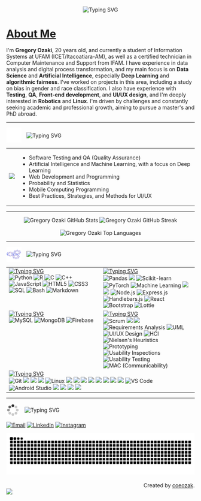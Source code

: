 
<p align="center">
  <img src="https://readme-typing-svg.demolab.com?font=Fira+Code&weight=200&pause=500&color=94e2d5&width=300&lines=Welcome+to+my+Github!+" alt="Typing SVG" align="middle">
</p>

# [About Me](https://github.com/gregoryozaki/gregoryozaki/blob/main/utils/about-me.md)

<div>
I'm <strong>Gregory Ozaki</strong>, 20 years old, and currently a student of Information Systems at UFAM (ICET/Itacoatiara-AM), as well as a certified technician in Computer Maintenance and Support from IFAM. I have experience in data analysis and digital process transformation, and my main focus is on <strong>Data Science</strong> and <strong>Artificial Intelligence</strong>, especially <strong>Deep Learning</strong> and <strong>algorithmic fairness</strong>. I've worked on projects in this area, including a study on bias in gender and race classification. I also have experience with <strong>Testing</strong>, <strong>QA</strong>, <strong>Front-end development</strong>, and <strong>UI/UX design</strong>, and I'm deeply interested in <strong>Robotics</strong> and <strong>Linux</strong>. I'm driven by challenges and constantly seeking academic and professional growth, aiming to pursue a master's and PhD abroad.
</div>

---

<p align="left">
  <img src="https://github.com/gregoryozaki/gregoryozaki/blob/15f79a96922e051cf22f433f8662803e206bcd44/utils/gifs/jigsaw-puzzle.gif" width="40px" align="middle" style="margin-right: 10px;">
  <img src="https://readme-typing-svg.demolab.com?font=Fira+Code&weight=200&pause=500&color=94e2d5&width=300&lines=Learning+new+things...." alt="Typing SVG" align="middle">
</p>

<table border="0">
  <tr>
    <td>
      <img src="https://github.com/gregoryozaki/gregoryozaki/blob/15f79a96922e051cf22f433f8662803e206bcd44/utils/gifs/spinosaurus-swimming.gif" width="150px">
    </td>
    <td>
      <ul>
        <li>Software Testing and QA (Quality Assurance)</li>
        <li>Artificial Intelligence and Machine Learning, with a focus on Deep Learning</li>
        <li>Web Development and Programming</li>
        <li>Probability and Statistics</li>
        <li>Mobile Computing Programming</li>
        <li>Best Practices, Strategies, and Methods for UI/UX</li>
      </ul>
    </td>
  </tr>
</table>

---

<div align="center">
  <img src="https://github-readme-stats.vercel.app/api?username=gregoryozaki&theme=catppuccin_mocha&show_icons=true&hide_border=true&count_private=true" alt="Gregory Ozaki GitHub Stats" width="48%">
  <img src="https://nirzak-streak-stats.vercel.app/?user=gregoryozaki&theme=catppuccin_mocha&hide_border=true" alt="Gregory Ozaki GitHub Streak" width="51%">
  <br><br>
  <img src="https://github-readme-stats.vercel.app/api/top-langs/?username=gregoryozaki&theme=catppuccin_mocha&hide_border=true&include_all_commits=true&count_private=true&layout=compact" alt="Gregory Ozaki Top Languages" width="50%">
</div>

---
<p align="left">
  <img src="https://github.com/gregoryozaki/gregoryozaki/blob/15f79a96922e051cf22f433f8662803e206bcd44/utils/gifs/config.gif" width="40px" align="middle" style="margin-right: 10px;">
  <img src="https://readme-typing-svg.demolab.com?font=Fira+Code&weight=200&pause=500&color=94e2d5&width=300&lines=Technologies+and+tools" alt="Typing SVG" align="middle">
</p>

<div align="center">
  <table>
    <tr>
      <td valign="top" width="50%">
        <a href="https://git.io/typing-svg"><img src="https://readme-typing-svg.demolab.com?font=Fira+Code&size=18&duration=1&color=c19eeb&repeat=false&random=true&width=435&lines=Languages" alt="Typing SVG" /></a>
        <div align="left">
          <img src="https://img.shields.io/badge/Python-506d94?style=for-the-badge&logo=python&logoColor=ffdd54" alt="Python">
          <img src="https://img.shields.io/badge/R-5b80b2?style=for-the-badge&logo=r&logoColor=white" alt="R">
          <img src="https://img.shields.io/badge/C-4c688b?style=for-the-badge&logo=c&logoColor=white" alt="C">
          <img src="https://img.shields.io/badge/C%2B%2B-4c688b?style=for-the-badge&logo=c%2B%2B&logoColor=white" alt="C++">
          <img src="https://img.shields.io/badge/JavaScript-d6b640?style=for-the-badge&logo=javascript&logoColor=black" alt="JavaScript">
          <img src="https://img.shields.io/badge/HTML5-dd765d?style=for-the-badge&logo=html5&logoColor=white" alt="HTML5">
          <img src="https://img.shields.io/badge/CSS3-6d9dc5?style=for-the-badge&logo=css3&logoColor=white" alt="CSS3">
          <img src="https://img.shields.io/badge/SQL-6e8ca6?style=for-the-badge&logo=mysql&logoColor=white" alt="SQL">
          <img src="https://img.shields.io/badge/Bash-1e1e1e?style=for-the-badge&logo=gnu-bash&logoColor=white" alt="Bash">
          <img src="https://img.shields.io/badge/Markdown-202020?style=for-the-badge&logo=markdown&logoColor=white" alt="Markdown">
        </div>
      </td>
      <td valign="top" width="50%">
        <a href="https://git.io/typing-svg"><img src="https://readme-typing-svg.demolab.com?font=Fira+Code&size=18&duration=1&color=c19eeb&repeat=false&random=true&width=435&lines=Technologies+and+frameworks" alt="Typing SVG" /></a>
        <div align="left">
          <img src="https://img.shields.io/badge/Pandas-6e54a3?style=for-the-badge&logo=pandas&logoColor=white" alt="Pandas">
          <img src="https://img.shields.io/badge/NumPy-5a7a88?style=for-the-badge&logo=numpy&logoColor=white">
          <img src="https://img.shields.io/badge/scikit--learn-dca97a?style=for-the-badge&logo=scikit-learn&logoColor=white" alt="Scikit-learn">
          <img src="https://img.shields.io/badge/PyTorch-c17068?style=for-the-badge&logo=pytorch&logoColor=white" alt="PyTorch">
          <img src="https://img.shields.io/badge/Machine%20Learning-c17f6a?style=for-the-badge&logo=pytorch&logoColor=white" alt="Machine Learning">
          <img src="https://img.shields.io/badge/Matplotlib-4e7e9b?style=for-the-badge&logo=matplotlib&logoColor=white">
          <img src="https://img.shields.io/badge/Seaborn-4a8bae?style=for-the-badge&logo=python&logoColor=white">
          <img src="https://img.shields.io/badge/Node.js-88c791?style=for-the-badge&logo=node.js&logoColor=black" alt="Node.js">
          <img src="https://img.shields.io/badge/Express.js-303030?style=for-the-badge&logo=express&logoColor=white" alt="Express.js">
          <img src="https://img.shields.io/badge/Handlebars.js-333333?style=for-the-badge&logo=handlebars.js&logoColor=white" alt="Handlebars.js">
          <img src="https://img.shields.io/badge/React-95e8ff?style=for-the-badge&logo=react&logoColor=black" alt="React">
          <img src="https://img.shields.io/badge/Bootstrap-b68ed7?style=for-the-badge&logo=bootstrap&logoColor=white" alt="Bootstrap">
          <img src="https://img.shields.io/badge/Lottie-222222?style=for-the-badge&logo=lottie&logoColor=white" alt="Lottie">
        </div>
      </td>
    </tr>
    <tr>
      <td valign="top" width="50%">
        <a href="https://git.io/typing-svg"><img src="https://readme-typing-svg.demolab.com?font=Fira+Code&size=18&duration=1&color=c19eeb&repeat=false&random=true&width=435&lines=Database" alt="Typing SVG" /></a>
        <div align="left">
          <img src="https://img.shields.io/badge/MySQL-6e8ca6?style=for-the-badge&logo=mysql&logoColor=white" alt="MySQL">
          <img src="https://img.shields.io/badge/MongoDB-77c29b?style=for-the-badge&logo=mongodb&logoColor=white" alt="MongoDB">
          <img src="https://img.shields.io/badge/Firebase-ffdd6d?style=for-the-badge&logo=firebase&logoColor=black" alt="Firebase">
        </div>
      </td>
      <td valign="top" width="50%">
        <a href="https://git.io/typing-svg"><img src="https://readme-typing-svg.demolab.com?font=Fira+Code&size=18&duration=1&color=c19eeb&repeat=false&random=true&width=435&lines=Methodologies+and+Design" alt="Typing SVG" /></a>
        <div align="left">
          <img src="https://img.shields.io/badge/Scrum-6ea8e1?style=for-the-badge&logo=scrumalliance&logoColor=white" alt="Scrum">
          <img src="https://img.shields.io/badge/Kanban-5b80b2?style=for-the-badge&logo=trello&logoColor=white">
          <img src="https://img.shields.io/badge/Design%20Thinking-ec87d2?style=for-the-badge&logo=target&logoColor=white">
          <img src="https://img.shields.io/badge/Requirements%20Analysis-6ea8d1?style=for-the-badge" alt="Requirements Analysis">
          <img src="https://img.shields.io/badge/UML-222222?style=for-the-badge&logo=uml&logoColor=white" alt="UML">
          <img src="https://img.shields.io/badge/UI%2FUX%20Design-dd9e66?style=for-the-badge&logo=figma&logoColor=black" alt="UI/UX Design">
          <img src="https://img.shields.io/badge/HCI-f7e37d?style=for-the-badge&logo=usabilityhub&logoColor=black" alt="HCI">
          <img src="https://img.shields.io/badge/Nielsen's%20Heuristics-c19eeb?style=for-the-badge" alt="Nielsen's Heuristics">
          <img src="https://img.shields.io/badge/Prototyping-f4e6a6?style=for-the-badge&logo=adobe-xd&logoColor=black" alt="Prototyping">
          <img src="https://img.shields.io/badge/Usability%20Inspections-95e8cc?style=for-the-badge" alt="Usability Inspections">
          <img src="https://img.shields.io/badge/Usability%20Testing-f8b884?style=for-the-badge&logo=usabilityhub&logoColor=white" alt="Usability Testing">
          <img src="https://img.shields.io/badge/MAC-8a83b7?style=for-the-badge" alt="MAC (Communicability)">
        </div>
      </td>
    </tr>
    <tr>
      <td colspan="2" valign="top">
        <a href="https://git.io/typing-svg"><img src="https://readme-typing-svg.demolab.com?font=Fira+Code&size=18&duration=1&color=c19eeb&repeat=false&random=true&width=435&lines=Tools+and+OS" alt="Typing SVG" /></a>
        <div align="left">
          <img src="https://img.shields.io/badge/Git-d67979?style=for-the-badge&logo=git&logoColor=white" alt="Git">
          <img src="https://img.shields.io/badge/GitLab-dca97a?style=for-the-badge&logo=gitlab&logoColor=white">
          <img src="https://img.shields.io/badge/Jira-5b80b2?style=for-the-badge&logo=jira&logoColor=white">
          <img src="https://img.shields.io/badge/Confluence-34435e?style=for-the-badge&logo=confluence&logoColor=white">
          <img src="https://img.shields.io/badge/Linux-fde47f?style=for-the-badge&logo=linux&logoColor=black" alt="Linux">
          <img src="https://img.shields.io/badge/Ubuntu-dd7f5b?style=for-the-badge&logo=ubuntu&logoColor=white">
          <img src="https://img.shields.io/badge/Zorin-93d5ee?style=for-the-badge&logo=zorin&logoColor=white">
          <img src="https://img.shields.io/badge/WSL-5c5c5c?style=for-the-badge&logo=windows&logoColor=white">
          <img src="https://img.shields.io/badge/VirtualBox-5b80b2?style=for-the-badge&logo=virtualbox&logoColor=white">
          <img src="https://img.shields.io/badge/Anaconda-88c791?style=for-the-badge&logo=anaconda&logoColor=white">
          <img src="https://img.shields.io/badge/Google%20Colab-f9d78e?style=for-the-badge&logo=google-colab&logoColor=black">
          <img src="https://img.shields.io/badge/PyCharm-2f2f2f?style=for-the-badge&logo=pycharm&logoColor=white">
          <img src="https://img.shields.io/badge/RStudio-7fb6d2?style=for-the-badge&logo=rstudio&logoColor=white">
          <img src="https://img.shields.io/badge/VS%20Code-82bce6?style=for-the-badge&logo=visual-studio-code&logoColor=white" alt="VS Code">
          <img src="https://img.shields.io/badge/Android%20Studio-a5dfc1?style=for-the-badge&logo=android-studio&logoColor=white" alt="Android Studio">
          <img src="https://img.shields.io/badge/n8n-f4a07a?style=for-the-badge&logo=n8n&logoColor=white">
          <img src="https://img.shields.io/badge/Notion-202020?style=for-the-badge&logo=notion&logoColor=white">
          <img src="https://img.shields.io/badge/Figma-d58f6e?style=for-the-badge&logo=figma&logoColor=white">
          <img src="https://img.shields.io/badge/Canva-7fdde1?style=for-the-badge&logo=canva&logoColor=white">
        </div>
      </td>
    </tr>
  </table>
</div>

---


<p align="left">
  <img src="https://github.com/gregoryozaki/gregoryozaki/blob/0291d61b4197244ab9c0b891cacdb71e7cb68d43/utils/gifs/loading-circle.gif" width="35px" align="middle" style="margin-right: 10px;">
  <img src="https://readme-typing-svg.demolab.com?font=Fira+Code&weight=200&pause=500&color=94e2d5&width=300&lines=Connect+with+me" alt="Typing SVG" align="middle">
</p>

<p align="left">
   <a href="mailto:gabrielgregory38@gmail.com"><img src="https://img.shields.io/badge/-Email-000?style=for-the-badge&logo=microsoft-outlook&logoColor=c19eeb" alt="Email"></a>
  <a href="https://www.linkedin.com/in/gregory-ozaki"><img src="https://img.shields.io/badge/-LinkedIn-000?style=for-the-badge&logo=linkedin&logoColor=c19eeb" alt="LinkedIn"></a>
  <a href="https://www.instagram.com/coeozak/"><img src="https://img.shields.io/badge/-Instagram-000?style=for-the-badge&logo=instagram&logoColor=c19eeb" alt="Instagram"></a>
</p>

<picture>
  <source
    media="(prefers-color-scheme: dark)"
    srcset="https://raw.githubusercontent.com/gregoryozaki/gregoryozaki/output/github-contribution-grid-snake-dark.svg"
  />
  <source
    media="(prefers-color-scheme: light)"
    srcset="https://raw.githubusercontent.com/gregoryozaki/gregoryozaki/output/github-contribution-grid-snake.svg"
  />
  <img
    alt="github contribution grid snake animation"
    src="https://raw.githubusercontent.com/gregoryozaki/gregoryozaki/output/github-contribution-grid-snake.svg"
    width="100%"
  />
</picture>

<br>
<br>
<div align="right">Created by <a href="https://github.com/gregoryozaki">coeozak</a>.</div>
<img width=100% src="https://capsule-render.vercel.app/api?type=waving&color=c19eeb&height=120&section=footer"/>
